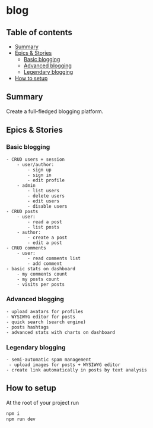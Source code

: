 # blog

## Table of contents

- [Summary](#summary)
- [Epics & Stories](#epics--stories)
    - [Basic blogging](#basic-blogging)
    - [Advanced blogging](#advanced-blogging)
    - [Legendary blogging](#legendary-blogging)
- [How to setup](#how-to-setup)


## Summary
Create a full-fledged blogging platform.

## Epics & Stories
### Basic blogging
    - CRUD users + session
        - user/author:
            - sign up
            - sign in
            - edit profile
        - admin
            - list users
            - delete users
            - edit users
            - disable users
    - CRUD posts
        - user:
            - read a post
            - list posts
        - author: 
            - create a post
            - edit a post
    - CRUD comments
        - user:
            - read comments list
            - add comment
    - basic stats on dashboard
        - my comments count
        - my posts count
        - visits per posts

### Advanced blogging
    - upload avatars for profiles
    - WYSIWYG editor for posts
    - quick search (search engine)
    - posts hashtags
    - advanced stats with charts on dashboard

### Legendary blogging
    - semi-automatic spam management
     - upload images for posts + WYSIWYG editor
    - create link automatically in posts by text analysis


## How to setup
At the root of your project run
```sh
npm i
npm run dev
```